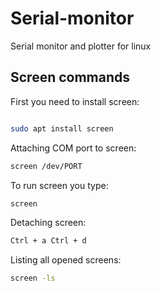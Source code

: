 # Serial-monitor
Serial monitor and plotter for linux

## Screen commands

 First you need to install screen:
```bash

sudo apt install screen

```
Attaching COM port to screen:
```bash
screen /dev/PORT
```

To run screen you type:
```bash
screen
```

Detaching screen:
```bash
Ctrl + a Ctrl + d
```

Listing all opened screens:
```bash
screen -ls
```




